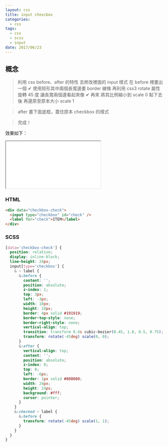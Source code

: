 ```yaml
---
layout: css
title: input chexcbox
categories:
  - css
tags:
  - css
  - scss
  - input
date: 2017/06/23
---
```


## 概念

> 利用 css before、after 的特性 去修改裡面的 input 樣式
> 在 before 裡畫出一個 ✔
> 使用矩形其中兩個長寬邊畫 border 線條
> 再利用 css3 rotate 屬性 旋轉 45 度 讓長寬兩個邊看起來像 ✔
> 再來 將其比例縮小到 scale 0 點下去後 再還原至原本大小 scale 1

> after 畫下面底框，蓋住原本 checkbox 的樣式

> 完成！

效果如下：
<!-- {% iframe //codepen.io/mtw/embed/xrpXKw/ 100% 300 %} -->
<iframe src="//codepen.io/mtw/embed/xrpXKw/"></iframe>

### HTML

```html
<div data="checkbox-check">
  <input type="checkbox" id="check" />
  <label for="check">ITEM</label>
</div>
```

### SCSS

```css
[data='checkbox-check'] {
  position: relative;
  display: inline-block;
  line-height: 24px;
  input[type='checkbox'] {
    & ~ label {
      &:before {
        content: '';
        position: absolute;
        z-index: 1;
        top: 3px;
        left: -3px;
        width: 18px;
        height: 10px;
        border: 4px solid #191919;
        border-top-style: none;
        border-right-style: none;
        vertical-align: top;
        transition: transform 0.4s cubic-bezier(0.45, 1.8, 0.5, 0.75);
        transform: rotate(-45deg) scale(0, 0);
      }
      &:after {
        vertical-align: top;
        content: '';
        position: absolute;
        z-index: 0;
        top: 0;
        left: -6px;
        border: 1px solid #808080;
        width: 24px;
        height: 24px;
        background: #fff;
        cursor: pointer;
      }
    }
    &:checked ~ label {
      &:before {
        transform: rotate(-45deg) scale(1, 1);
      }
    }
  }
}
```
